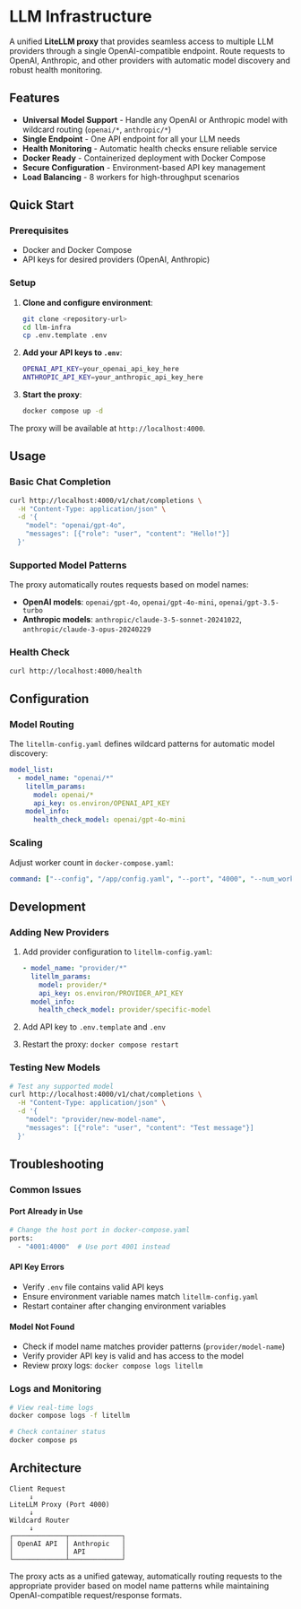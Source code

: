 # LLM Infrastructure

A unified **LiteLLM proxy** that provides seamless access to multiple LLM providers through a single OpenAI-compatible endpoint. Route requests to OpenAI, Anthropic, and other providers with automatic model discovery and robust health monitoring.

## Features

- **Universal Model Support** - Handle any OpenAI or Anthropic model with wildcard routing (`openai/*`, `anthropic/*`)
- **Single Endpoint** - One API endpoint for all your LLM needs
- **Health Monitoring** - Automatic health checks ensure reliable service
- **Docker Ready** - Containerized deployment with Docker Compose
- **Secure Configuration** - Environment-based API key management
- **Load Balancing** - 8 workers for high-throughput scenarios

## Quick Start

### Prerequisites

- Docker and Docker Compose
- API keys for desired providers (OpenAI, Anthropic)

### Setup

1. **Clone and configure environment**:

   ```bash
   git clone <repository-url>
   cd llm-infra
   cp .env.template .env
   ```

2. **Add your API keys to `.env`**:

   ```bash
   OPENAI_API_KEY=your_openai_api_key_here
   ANTHROPIC_API_KEY=your_anthropic_api_key_here
   ```

3. **Start the proxy**:

   ```bash
   docker compose up -d
   ```

The proxy will be available at `http://localhost:4000`.

## Usage

### Basic Chat Completion

```bash
curl http://localhost:4000/v1/chat/completions \
  -H "Content-Type: application/json" \
  -d '{
    "model": "openai/gpt-4o",
    "messages": [{"role": "user", "content": "Hello!"}]
  }'
```

### Supported Model Patterns

The proxy automatically routes requests based on model names:

- **OpenAI models**: `openai/gpt-4o`, `openai/gpt-4o-mini`, `openai/gpt-3.5-turbo`
- **Anthropic models**: `anthropic/claude-3-5-sonnet-20241022`, `anthropic/claude-3-opus-20240229`

### Health Check

```bash
curl http://localhost:4000/health
```

## Configuration

### Model Routing

The `litellm-config.yaml` defines wildcard patterns for automatic model discovery:

```yaml
model_list:
  - model_name: "openai/*"
    litellm_params:
      model: openai/*
      api_key: os.environ/OPENAI_API_KEY
    model_info:
      health_check_model: openai/gpt-4o-mini
```

### Scaling

Adjust worker count in `docker-compose.yaml`:

```yaml
command: ["--config", "/app/config.yaml", "--port", "4000", "--num_workers", "16"]
```

## Development

### Adding New Providers

1. Add provider configuration to `litellm-config.yaml`:

   ```yaml
   - model_name: "provider/*"
     litellm_params:
       model: provider/*
       api_key: os.environ/PROVIDER_API_KEY
     model_info:
       health_check_model: provider/specific-model
   ```

2. Add API key to `.env.template` and `.env`

3. Restart the proxy: `docker compose restart`

### Testing New Models

```bash
# Test any supported model
curl http://localhost:4000/v1/chat/completions \
  -H "Content-Type: application/json" \
  -d '{
    "model": "provider/new-model-name",
    "messages": [{"role": "user", "content": "Test message"}]
  }'
```

## Troubleshooting

### Common Issues

#### Port Already in Use

```bash
# Change the host port in docker-compose.yaml
ports:
  - "4001:4000"  # Use port 4001 instead
```

#### API Key Errors

- Verify `.env` file contains valid API keys
- Ensure environment variable names match `litellm-config.yaml`
- Restart container after changing environment variables

#### Model Not Found

- Check if model name matches provider patterns (`provider/model-name`)
- Verify provider API key is valid and has access to the model
- Review proxy logs: `docker compose logs litellm`

### Logs and Monitoring

```bash
# View real-time logs
docker compose logs -f litellm

# Check container status
docker compose ps
```

## Architecture

```text
Client Request
     ↓
LiteLLM Proxy (Port 4000)
     ↓
Wildcard Router
     ↓
┌─────────────┬─────────────┐
│ OpenAI API  │ Anthropic   │
│             │ API         │
└─────────────┴─────────────┘
```

The proxy acts as a unified gateway, automatically routing requests to the appropriate provider based on model name patterns while maintaining OpenAI-compatible request/response formats.
